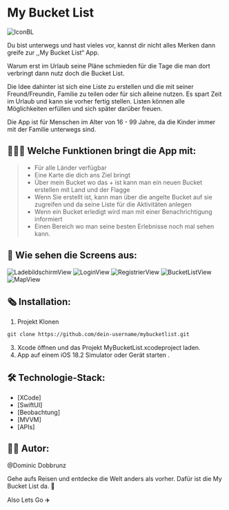# My Bucket List

![IconBL](https://github.com/user-attachments/assets/e8fe40d2-57ff-41f0-ad2e-732453e3670f)

Du bist unterwegs und hast vieles vor, kannst dir nicht alles Merken dann greife zur ,,My Bucket List“ App.

Warum erst im Urlaub seine Pläne schmieden für die Tage die man dort verbringt dann nutz doch die Bucket List.

Die Idee dahinter ist sich eine Liste zu erstellen und die mit seiner Freund/Freundin, Familie zu teilen oder für sich alleine nutzen.
Es spart Zeit im Urlaub und kann sie vorher fertig stellen.
Listen können alle Möglichkeiten erfüllen und sich später darüber freuen.

Die App ist für Menschen im Alter von 16 - 99 Jahre, da die Kinder immer mit der Familie unterwegs sind.

## 👨🏻‍💻 Welche Funktionen bringt die App mit: 

> - Für alle Länder verfügbar
> - Eine Karte die dich ans Ziel bringt
> - Über mein Bucket wo das + ist kann man ein neuen Bucket erstellen mit Land und der Flagge
> - Wenn Sie erstellt ist, kann man über die angelte Bucket auf sie zugreifen und da seine Liste für die Aktivitäten anlegen
> - Wenn ein Bucket erledigt wird man mit einer Benachrichtigung informiert
> - Einen Bereich wo man seine besten Erlebnisse noch mal sehen kann.

##  📱 Wie sehen die Screens aus:

![LadebildschirmView](https://github.com/user-attachments/assets/8b5e3aac-079c-4f03-a89d-7f9113ab908d)
![LoginView](https://github.com/user-attachments/assets/3eb0542a-a68b-4141-bccd-1672d38d1a91)
![RegistrierView](https://github.com/user-attachments/assets/4635729f-b379-4a21-8346-505ba6403ed3)
![BucketListView](https://github.com/user-attachments/assets/8a2d979e-3f58-4555-9fa4-2e139c78316d)
![MapView](https://github.com/user-attachments/assets/5e75f1a3-de34-4746-9eb6-7cbd075529dc)



## 🗞️ Installation:

1. Projekt Klonen
```sch
git clone https://github.com/dein-username/mybucketlist.git
```
3. Xcode öffnen und das Projekt MyBucketList.xcodeproject laden.
4. App auf einem iOS 18.2 Simulator oder Gerät starten .


## 🛠️ Technologie-Stack:
- [XCode]
- [SwiftUI]
- [Beobachtung]
- [MVVM]
- [APIs]


## ✍🏻 Autor:

@Dominic Dobbrunz


Gehe aufs Reisen und entdecke die Welt anders als vorher. Dafür ist die My Bucket List da. 🥳

Also Lets Go ✈️
